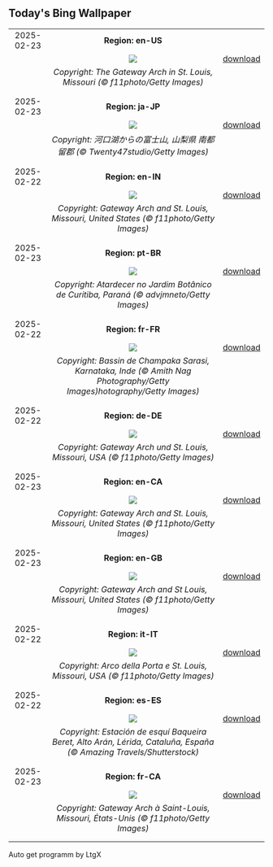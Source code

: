 ## Today's Bing Wallpaper
|      |      |      |
| :----: | :----: | :----: |
|2025-02-23|**Region: en-US**||
||![](https://www.bing.com/th?id=OHR.StLouisArch_EN-US1920417205_UHD.jpg&pid=hp&w=1152&h=648&rs=1&c=4)| [download](https://www.bing.com/th?id=OHR.StLouisArch_EN-US1920417205_UHD.jpg)|
||*Copyright: The Gateway Arch in St. Louis, Missouri (© f11photo/Getty Images)*
||
|||
|2025-02-23|**Region: ja-JP**||
||![](https://www.bing.com/th?id=OHR.MtFujiSunrise_JA-JP0451320828_UHD.jpg&pid=hp&w=1152&h=648&rs=1&c=4)| [download](https://www.bing.com/th?id=OHR.MtFujiSunrise_JA-JP0451320828_UHD.jpg)|
||*Copyright: 河口湖からの富士山, 山梨県 南都留郡 (© Twenty47studio/Getty Images)*
||
|||
|2025-02-22|**Region: en-IN**||
||![](https://www.bing.com/th?id=OHR.StLouisArch_EN-IN8948563304_UHD.jpg&pid=hp&w=1152&h=648&rs=1&c=4)| [download](https://www.bing.com/th?id=OHR.StLouisArch_EN-IN8948563304_UHD.jpg)|
||*Copyright: Gateway Arch and St. Louis, Missouri, United States (© f11photo/Getty Images)*
||
|||
|2025-02-23|**Region: pt-BR**||
||![](https://www.bing.com/th?id=OHR.PalaciodeCristalCuritiba_PT-BR6693947310_UHD.jpg&pid=hp&w=1152&h=648&rs=1&c=4)| [download](https://www.bing.com/th?id=OHR.PalaciodeCristalCuritiba_PT-BR6693947310_UHD.jpg)|
||*Copyright: Atardecer no Jardim Botânico de Curitiba, Paraná (© advjmneto/Getty Images)*
||
|||
|2025-02-22|**Region: fr-FR**||
||![](https://www.bing.com/th?id=OHR.ChampakaSarasi_FR-FR2567169417_UHD.jpg&pid=hp&w=1152&h=648&rs=1&c=4)| [download](https://www.bing.com/th?id=OHR.ChampakaSarasi_FR-FR2567169417_UHD.jpg)|
||*Copyright: Bassin de Champaka Sarasi, Karnataka, Inde (© Amith Nag Photography/Getty Images)hotography/Getty Images)*
||
|||
|2025-02-22|**Region: de-DE**||
||![](https://www.bing.com/th?id=OHR.StLouisArch_DE-DE5694184268_UHD.jpg&pid=hp&w=1152&h=648&rs=1&c=4)| [download](https://www.bing.com/th?id=OHR.StLouisArch_DE-DE5694184268_UHD.jpg)|
||*Copyright: Gateway Arch und St. Louis, Missouri, USA (© f11photo/Getty Images)*
||
|||
|2025-02-23|**Region: en-CA**||
||![](https://www.bing.com/th?id=OHR.StLouisArch_EN-CA6246210465_UHD.jpg&pid=hp&w=1152&h=648&rs=1&c=4)| [download](https://www.bing.com/th?id=OHR.StLouisArch_EN-CA6246210465_UHD.jpg)|
||*Copyright: Gateway Arch and St. Louis, Missouri, United States (© f11photo/Getty Images)*
||
|||
|2025-02-23|**Region: en-GB**||
||![](https://www.bing.com/th?id=OHR.StLouisArch_EN-GB0667383384_UHD.jpg&pid=hp&w=1152&h=648&rs=1&c=4)| [download](https://www.bing.com/th?id=OHR.StLouisArch_EN-GB0667383384_UHD.jpg)|
||*Copyright: Gateway Arch and St Louis, Missouri, United States (© f11photo/Getty Images)*
||
|||
|2025-02-22|**Region: it-IT**||
||![](https://www.bing.com/th?id=OHR.StLouisArch_IT-IT9390622803_UHD.jpg&pid=hp&w=1152&h=648&rs=1&c=4)| [download](https://www.bing.com/th?id=OHR.StLouisArch_IT-IT9390622803_UHD.jpg)|
||*Copyright: Arco della Porta e St. Louis, Missouri, USA (© f11photo/Getty Images)*
||
|||
|2025-02-22|**Region: es-ES**||
||![](https://www.bing.com/th?id=OHR.SkiResortBaqueiraBeret_ES-ES4946875842_UHD.jpg&pid=hp&w=1152&h=648&rs=1&c=4)| [download](https://www.bing.com/th?id=OHR.SkiResortBaqueiraBeret_ES-ES4946875842_UHD.jpg)|
||*Copyright: Estación de esquí Baqueira Beret, Alto Arán, Lérida, Cataluña, España (© Amazing Travels/Shutterstock)*
||
|||
|2025-02-23|**Region: fr-CA**||
||![](https://www.bing.com/th?id=OHR.StLouisArch_FR-CA3387365822_UHD.jpg&pid=hp&w=1152&h=648&rs=1&c=4)| [download](https://www.bing.com/th?id=OHR.StLouisArch_FR-CA3387365822_UHD.jpg)|
||*Copyright: Gateway Arch à Saint-Louis, Missouri, États-Unis (© f11photo/Getty Images)*
||
|||

Auto get programm by LtgX
